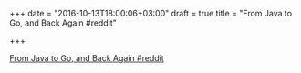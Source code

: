 +++
date = "2016-10-13T18:00:06+03:00"
draft = true
title = "From Java to Go, and Back Again  #reddit"

+++

<p><a href="https://t.co/b4VTteYAr5">From Java to Go, and Back Again  #reddit</a></p>

